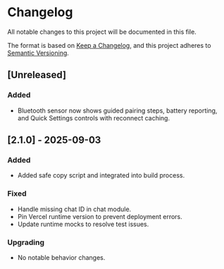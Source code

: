 # Changelog

All notable changes to this project will be documented in this file.

The format is based on [Keep a Changelog](https://keepachangelog.com/en/1.1.0/),
and this project adheres to [Semantic Versioning](https://semver.org/spec/v2.0.0.html).

## [Unreleased]
### Added
- Bluetooth sensor now shows guided pairing steps, battery reporting, and Quick Settings controls with reconnect caching.

## [2.1.0] - 2025-09-03
### Added
- Added safe copy script and integrated into build process.

### Fixed
- Handle missing chat ID in chat module.
- Pin Vercel runtime version to prevent deployment errors.
- Update runtime mocks to resolve test issues.

### Upgrading
- No notable behavior changes.

